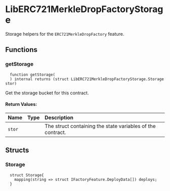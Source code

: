 # LibERC721MerkleDropFactoryStorage

Storage helpers for the `ERC721MerkleDropFactory` feature.

## Functions

### getStorage

```solidity
  function getStorage(
  ) internal returns (struct LibERC721MerkleDropFactoryStorage.Storage stor)
```

Get the storage bucket for this contract.

#### Return Values:

| Name   | Type | Description                                                |
| :----- | :--- | :--------------------------------------------------------- |
| `stor` |      | The struct containing the state variables of the contract. |

## Structs

### Storage

```solidity
  struct Storage{
    mapping(string => struct IFactoryFeature.DeployData[]) deploys;
  }
```
